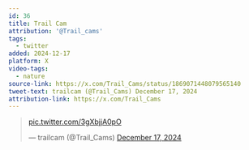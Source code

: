 ```yaml
---
id: 36
title: Trail Cam
attribution: '@Trail_cams'
tags:
  - twitter
added: 2024-12-17
platform: X
video-tags:
  - nature
source-link: https://x.com/Trail_Cams/status/1869071448079565140
tweet-text: trailcam (@Trail_Cams) December 17, 2024
attribution-link: https://x.com/Trail_Cams
---
```


<blockquote class="twitter-tweet" data-media-max-width="560"><p lang="zxx" dir="ltr"><a href="https://t.co/3gXbjjA0pO">pic.twitter.com/3gXbjjA0pO</a></p>&mdash; trailcam (@Trail_Cams) <a href="https://twitter.com/Trail_Cams/status/1869071448079565140?ref_src=twsrc%5Etfw">December 17, 2024</a></blockquote> <script async src="https://platform.twitter.com/widgets.js" charset="utf-8"></script>
